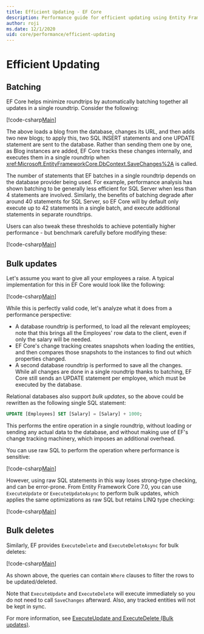 ```yaml
---
title: Efficient Updating - EF Core
description: Performance guide for efficient updating using Entity Framework Core
author: roji
ms.date: 12/1/2020
uid: core/performance/efficient-updating
---
```

# Efficient Updating

## Batching

EF Core helps minimize roundtrips by automatically batching together all updates in a single roundtrip. Consider the following:

[!code-csharp[Main](../../../samples/core/Performance/Other/Program.cs#SaveChangesBatching)]

The above loads a blog from the database, changes its URL, and then adds two new blogs; to apply this, two SQL INSERT statements and one UPDATE statement are sent to the database. Rather than sending them one by one, as Blog instances are added, EF Core tracks these changes internally, and executes them in a single roundtrip when <xref:Microsoft.EntityFrameworkCore.DbContext.SaveChanges%2A> is called.

The number of statements that EF batches in a single roundtrip depends on the database provider being used. For example, performance analysis has shown batching to be generally less efficient for SQL Server when less than 4 statements are involved. Similarly, the benefits of batching degrade after around 40 statements for SQL Server, so EF Core will by default only execute up to 42 statements in a single batch, and execute additional statements in separate roundtrips.

Users can also tweak these thresholds to achieve potentially higher performance - but benchmark carefully before modifying these:

[!code-csharp[Main](../../../samples/core/Performance/Other/BatchTweakingContext.cs#BatchTweaking)]

## Bulk updates

Let's assume you want to give all your employees a raise. A typical implementation for this in EF Core would look like the following:

[!code-csharp[Main](../../../samples/core/Performance/Other/Program.cs#UpdateWithoutBulk)]

While this is perfectly valid code, let's analyze what it does from a performance perspective:

* A database roundtrip is performed, to load all the relevant employees; note that this brings all the Employees' row data to the client, even if only the salary will be needed.
* EF Core's change tracking creates snapshots when loading the entities, and then compares those snapshots to the instances to find out which properties changed.
* A second database roundtrip is performed to save all the changes. While all changes are done in a single roundtrip thanks to batching, EF Core still sends an UPDATE statement per employee, which must be executed by the database.

Relational databases also support *bulk updates*, so the above could be rewritten as the following single SQL statement:

```sql
UPDATE [Employees] SET [Salary] = [Salary] + 1000;
```

This performs the entire operation in a single roundtrip, without loading or sending any actual data to the database, and without making use of EF's change tracking machinery, which imposes an additional overhead.

You can use raw SQL to perform the operation where performance is sensitive:

[!code-csharp[Main](../../../samples/core/Performance/Other/Program.cs#UpdateWithRawSql)]

However, using raw SQL statements in this way loses strong-type checking, and can be error-prone. From Entity Framework Core 7.0, you can use `ExecuteUpdate` or `ExecuteUpdateAsync` to perform bulk updates, which applies the same optimizations as raw SQL but retains LINQ type checking:

[!code-csharp[Main](../../../samples/core/Performance/Other/Program.cs#UpdateWithBulk)]

## Bulk deletes

Similarly, EF provides `ExecuteDelete` and `ExecuteDeleteAsync` for bulk deletes:

[!code-csharp[Main](../../../samples/core/Performance/Other/Program.cs#DeleteWithBulk)]

As shown above, the queries can contain `Where` clauses to filter the rows to be updated/deleted.

Note that `ExecuteUpdate` and `ExecuteDelete` will execute immediately so you do not need to call `SaveChanges` afterward. Also, any tracked entities will not be kept in sync.

For more information, see [ExecuteUpdate and ExecuteDelete (Bulk updates)](xref:core/what-is-new/ef-core-7.0/whatsnew#executeupdate-and-executedelete-bulk-updates).
